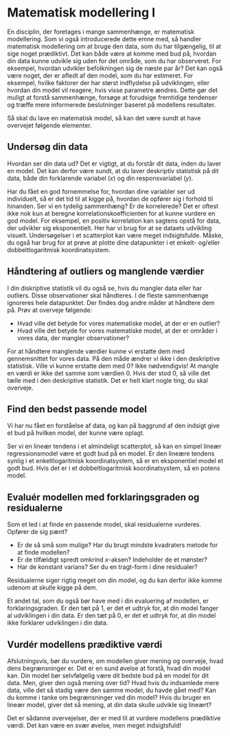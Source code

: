 # Matematisk modellering I

En disciplin, der foretages i mange sammenhænge, er matematisk modellering. Som vi også introducerede dette emne med, så handler matematisk modellering om at bruge den data, som du har tilgængelig, til at sige noget prædiktivt. Det kan både være at komme med bud på, hvordan din data kunne udvikle sig uden for det område, som du har observeret. For eksempel, hvordan udvikler befolkningen sig de næste par år? Det kan også være noget, der er afledt af den model, som du har estimeret. For eksempel, hvilke faktorer der har størst indflydelse på udviklingen, eller hvordan din model vil reagere, hvis visse parametre ændres. Dette gør det muligt at forstå sammenhænge, forsøge at forudsige fremtidige tendenser og træffe mere informerede beslutninger baseret på modellens resultater.

Så skal du lave en matematisk model, så kan det være sundt at have overvejet følgende elementer.

## Undersøg din data

Hvordan ser din data ud? Det er vigtigt, at du forstår dit data, inden du laver en model. Det kan derfor være sundt, at du laver deskriptiv statistisk på dit data, både din forklarende variabel ($x$) og din responsvariabel ($y$).

Har du fået en god fornemmelse for, hvordan dine variabler ser ud individuelt, så er det tid til at kigge på, hvordan de opfører sig i forhold til hinanden. Ser vi en tydelig sammenhæng? Er de korrelerede? Det er oftest ikke nok kun at beregne korrelationskoefficienten for at kunne vurdere en god model. For eksempel, en positiv korrelation kan sagtens opstå for data, der udvikler sig eksponentielt. Her har vi brug for at se dataets udvikling visuelt. Undersøgelser i et scatterplot kan være meget indsigtsfulde. Måske, du også har brug for at prøve at plotte dine datapunkter i et enkelt- og/eller dobbeltlogaritmisk koordinatsystem.

## Håndtering af outliers og manglende værdier

I din diskriptive statistik vil du også se, hvis du mangler data eller har outliers. Disse observationer skal håndteres. I de fleste sammenhænge ignoreres hele datapunktet. Der findes dog andre måder at håndtere dem på. Prøv at overveje følgende:

* Hvad ville det betyde for vores matematiske model, at der er en outlier?
* Hvad ville det betyde for vores matematiske model, at der er områder i vores data, der mangler observationer?

For at håndtere manglende værdier kunne vi erstatte dem med gennemsnittet for vores data. På den måde ændrer vi ikke i den deskriptive statistisk. Ville vi kunne erstatte dem med 0? Ikke nødvendigvis! At mangle en værdi er ikke det samme som værdien 0. Hvis der stod 0, så ville det tælle med i den deskriptive statistik. Det er helt klart nogle ting, du skal overveje.

## Find den bedst passende model

Vi har nu fået en forståelse af data, og kan på baggrund af den indsigt give et bud på hvilken model, der kunne være oplagt.

Ser vi en lineær tendens i et almindeligt scatterplot, så kan en simpel lineær regressionsmodel være et godt bud på en model. Er den lineære tendens synlig i et enkeltlogaritmisk koordinatsystem, så er en eksponentiel model et godt bud. Hvis det er i et dobbeltlogaritmisk koordinatsystem, så en potens model.

## Evaluér modellen med forklaringsgraden og residualerne

Som et led i at finde en passende model, skal residualerne vurderes. Opfører de sig pænt?

* Er de så små som mulige? Har du brugt mindste kvadraters metode for at finde modellen?
* Er de tilfældigt spredt omkrind $x$-aksen? Indeholder de et mønster?
* Har de konstant varians? Ser du en tragt-form i dine residualer?

Residualerne siger rigtig meget om din model, og du kan derfor ikke komme udenom at skulle kigge på dem.

Et andet tal, som du også bør have med i din evaluering af modellen, er forklaringsgraden. Er den tæt på 1, er det et udtryk for, at din model fanger al udviklingen i din data. Er den tæt på 0, er det et udtryk for, at din model ikke forklarer udviklingen i din data.

## Vurdér modellens prædiktive værdi

Afslutningsvis, bør du vurdere, om modellen giver mening og overveje, hvad dens begrænsninger er. Det er en sund øvelse at forstå, hvad din model kan. Din model bør selvfølgelig være dit bedste bud på en model for dit data. Men, giver den også mening over tid? Hvad hvis du indsamlede mere data, ville det så stadig være den samme model, du havde gået med? Kan du komme i tanke om begrænsninger ved din model? Hvis du bruger en lineær model, giver det så mening, at din data skulle udvikle sig lineært? 

Det er sådanne overvejelser, der er med til at vurdere modellens prædiktive værdi. Det kan være en svær øvelse, men meget indsigtsfuld!
